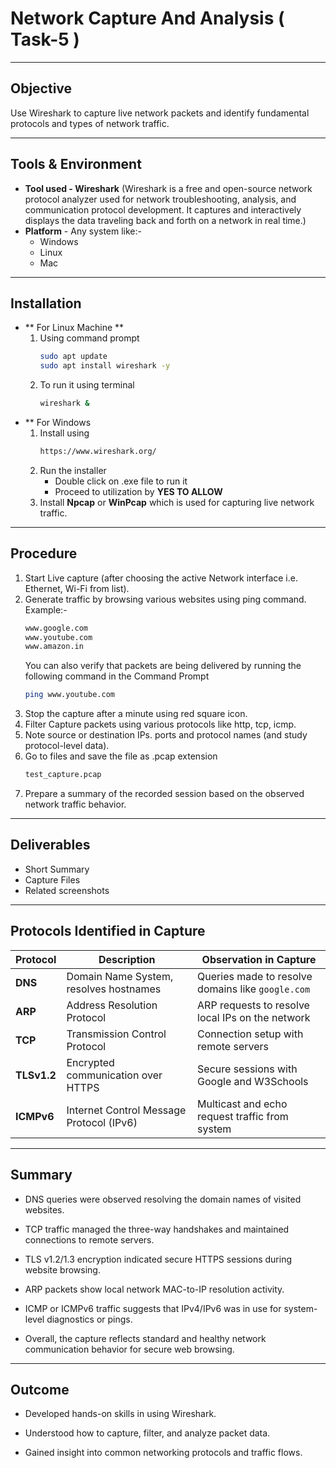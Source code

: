 # Network Capture And Analysis ( Task-5 )

---
## Objective
Use Wireshark to capture live network packets and identify fundamental protocols and types of network traffic.

---
## Tools & Environment 
- **Tool used - Wireshark** (Wireshark is a free and open-source network protocol analyzer used for network troubleshooting, analysis, and communication protocol development. It captures and interactively displays the data traveling back and forth on a network in real time.)
- **Platform** - Any system like:-
  - Windows
  - Linux
  - Mac

---
## Installation

- ** For Linux Machine **
  1. Using command prompt
     ```bash
     sudo apt update
     sudo apt install wireshark -y
     ```
  2. To run it using terminal
     ```bash
     wireshark &
     ```
- ** For Windows
  1. Install using
     ```bash
     https://www.wireshark.org/
     ```
  2. Run the installer
     - Double click on .exe file to run it
     - Proceed to utilization by **YES TO ALLOW**
  3. Install **Npcap** or **WinPcap** which is used for capturing live network traffic.

---
## Procedure

1. Start Live capture (after choosing the active Network interface i.e. Ethernet, Wi-Fi from list).
2. Generate traffic by browsing various websites using ping command.
   Example:-
   ```bash
   www.google.com
   www.youtube.com
   www.amazon.in
   ```
   You can also verify that packets are being delivered by running the following command in the Command Prompt
   ```bash
   ping www.youtube.com
   ```
3. Stop the capture after a minute using red square icon.
4. Filter Capture packets using various protocols like http, tcp, icmp.
5. Note source or destination IPs. ports and protocol names (and study protocol-level data).
6. Go to files and save the file as .pcap extension
   ```bash
   test_capture.pcap
   ```
7. Prepare a summary of the recorded session based on the observed network traffic behavior.

---
## Deliverables
- Short Summary
- Capture Files
- Related screenshots

---
## Protocols Identified in Capture

| Protocol    | Description                                 | Observation in Capture                                  |
|-------------|---------------------------------------------|---------------------------------------------------------|
| **DNS**     | Domain Name System, resolves hostnames      | Queries made to resolve domains like `google.com`       |
| **ARP**     | Address Resolution Protocol                 | ARP requests to resolve local IPs on the network        |
| **TCP**     | Transmission Control Protocol               | Connection setup with remote servers                    |
| **TLSv1.2** | Encrypted communication over HTTPS          | Secure sessions with Google and W3Schools               |
| **ICMPv6**  | Internet Control Message Protocol (IPv6)    | Multicast and echo request traffic from system          |

---
## Summary

- DNS queries were observed resolving the domain names of visited websites.

- TCP traffic managed the three-way handshakes and maintained connections to remote servers.

- TLS v1.2/1.3 encryption indicated secure HTTPS sessions during website browsing.

- ARP packets show local network MAC-to-IP resolution activity.

- ICMP or ICMPv6 traffic suggests that IPv4/IPv6 was in use for system-level diagnostics or pings.

- Overall, the capture reflects standard and healthy network communication behavior for secure web browsing.


---
## Outcome
- Developed hands-on skills in using Wireshark.

- Understood how to capture, filter, and analyze packet data.

- Gained insight into common networking protocols and traffic flows.
